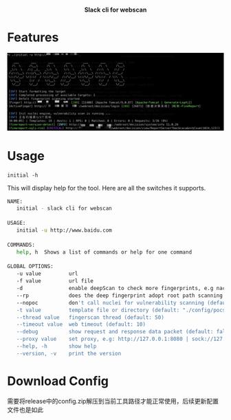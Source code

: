 

<h4 align="center">Slack cli for webscan</h4>

# Features

![image-20250104002708524](assets/image-20250104002708524.png)

# Usage

````
initial -h
````

This will display help for the tool. Here are all the switches it supports.


```bash
NAME:
   initial - slack cli for webscan

USAGE:
   initial -u http://www.baidu.com

COMMANDS:
   help, h  Shows a list of commands or help for one command

GLOBAL OPTIONS:
   -u value         url
   -f value         url file
   -d               enable deepScan to check more fingerprints, e.g nacos xxl-job (default: true)
   --rp             does the deep fingerprint adopt root path scanning (default: true)
   --nopoc          don't call nuclei for vulnerability scanning (default: false)
   -t value         template file or directory (default: "./config/pocs")
   --thread value   fingerscan thread (default: 50)
   --timeout value  web timeout (default: 10)
   --debug          show request and response data packet (default: false)
   --proxy value    set proxy, e.g: http://127.0.0.1:8080 | sock://127.0.0.1
   --help, -h       show help
   --version, -v    print the version
```

# Download Config

需要将release中的config.zip解压到当前工具路径才能正常使用，后续更新配置文件也是如此

